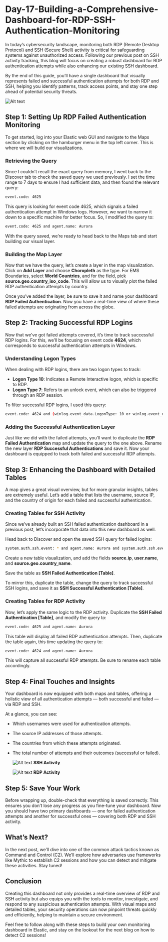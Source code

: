 # Day-17-Building-a-Comprehensive-Dashboard-for-RDP-SSH-Authentication-Monitoring

In today’s cybersecurity landscape, monitoring both RDP (Remote Desktop Protocol) and SSH (Secure Shell) activity is critical for safeguarding systems against unauthorized access. Following our previous post on SSH activity tracking, this blog will focus on creating a robust dashboard for RDP authentication attempts while also enhancing our existing SSH dashboard.

By the end of this guide, you’ll have a single dashboard that visually represents failed and successful authentication attempts for both RDP and SSH, helping you identify patterns, track access points, and stay one step ahead of potential security threats.

![Alt text](https://raw.githubusercontent.com/Virus192/Day-17-Building-a-Comprehensive-Dashboard-for-RDP-SSH-Authentication-Monitoring/refs/heads/main/Images/photo_6003690240981714183_w.jpg)

## Step 1: Setting Up RDP Failed Authentication Monitoring

To get started, log into your Elastic web GUI and navigate to the Maps section by clicking on the hamburger menu in the top left corner. This is where we will build our visualizations.

### Retrieving the Query

Since I couldn’t recall the exact query from memory, I went back to the Discover tab to check the saved query we used previously. I set the time range to 7 days to ensure I had sufficient data, and then found the relevant query:

```bash
event.code: 4625
```
This query is looking for event code 4625, which signals a failed authentication attempt in Windows logs. However, we want to narrow it down to a specific machine for better focus. So, I modified the query to:

```bash
event.code: 4625 and agent.name: Aurora
```

With the query saved, we’re ready to head back to the Maps tab and start building our visual layer.

### Building the Map Layer

Now that we have the query, let’s create a layer in the map visualization. Click on **Add Layer** and choose **Choropleth** as the type. For EMS Boundaries, select **World Countries**, and for the field, pick **source.geo.country_iso_code**. This will allow us to visually plot the failed RDP authentication attempts by country.

Once you’ve added the layer, be sure to save it and name your dashboard **RDP Failed Authentication**. Now you have a real-time view of where these failed attempts are originating from across the globe.

## Step 2: Tracking Successful RDP Logins

Now that we’ve got failed attempts covered, it’s time to track successful RDP logins. For this, we’ll be focusing on event code **4624**, which corresponds to successful authentication attempts in Windows.

### Understanding Logon Types

When dealing with RDP logins, there are two logon types to track:

- **Logon Type 10**: Indicates a Remote Interactive logon, which is specific to RDP.
- **Logon Type 7**: Refers to an unlock event, which can also be triggered through an RDP session.

To filter successful RDP logins, I used this query:

```bash
event.code: 4624 and (winlog.event_data.LogonType: 10 or winlog.event_data.LogonType: 7)
```

### Adding the Successful Authentication Layer

Just like we did with the failed attempts, you’ll want to duplicate the **RDP Failed Authentication** map and update the query to the one above. Rename the new layer **RDP Successful Authentications** and save it. Now your dashboard is equipped to track both failed and successful RDP attempts.

## Step 3: Enhancing the Dashboard with Detailed Tables

A map gives a great visual overview, but for more granular insights, tables are extremely useful. Let’s add a table that lists the username, source IP, and the country of origin for each failed and successful authentication.

### Creating Tables for SSH Activity

Since we’ve already built an SSH failed authentication dashboard in a previous post, let’s incorporate that data into this new dashboard as well.

Head back to Discover and open the saved SSH query for failed logins:

```bash
system.auth.ssh.event: * and agent.name: Aurora and system.auth.ssh.event: Failed
```

Create a new table visualization, and add the fields **source.ip**, **user.name**, and **source.geo.country_name**.

Save the table as **SSH Failed Authentication [Table]**.

To mirror this, duplicate the table, change the query to track successful SSH logins, and save it as **SSH Successful Authentication [Table]**.

### Creating Tables for RDP Activity

Now, let’s apply the same logic to the RDP activity. Duplicate the **SSH Failed Authentication [Table]**, and modify the query to:

```bash
event.code: 4625 and agent.name: Aurora
```

This table will display all failed RDP authentication attempts. Then, duplicate the table again, this time updating the query to:

```bash
event.code: 4624 and agent.name: Aurora
```

This will capture all successful RDP attempts. Be sure to rename each table accordingly.

## Step 4: Final Touches and Insights

Your dashboard is now equipped with both maps and tables, offering a holistic view of all authentication attempts — both successful and failed — via RDP and SSH.

At a glance, you can see:

- Which usernames were used for authentication attempts.
- The source IP addresses of those attempts.
- The countries from which these attempts originated.
- The total number of attempts and their outcomes (successful or failed).

  ![Alt text](https://raw.githubusercontent.com/Virus192/Day-17-Building-a-Comprehensive-Dashboard-for-RDP-SSH-Authentication-Monitoring/refs/heads/main/Images/photo_6003690240981714181_w.jpg)
  **SSH Activity**

  ![Alt text](https://raw.githubusercontent.com/Virus192/Day-17-Building-a-Comprehensive-Dashboard-for-RDP-SSH-Authentication-Monitoring/refs/heads/main/Images/photo_6003690240981714182_w.jpg)
  **RDP Activity**


## Step 5: Save Your Work

Before wrapping up, double-check that everything is saved correctly. This ensures you don’t lose any progress as you fine-tune your dashboard. Now you should have two primary dashboards — one for failed authentication attempts and another for successful ones — covering both RDP and SSH activity.

## What’s Next?

In the next post, we’ll dive into one of the common attack tactics known as Command and Control (C2). We’ll explore how adversaries use frameworks like Mythic to establish C2 sessions and how you can detect and mitigate these activities. Stay tuned!

## Conclusion

Creating this dashboard not only provides a real-time overview of RDP and SSH activity but also equips you with the tools to monitor, investigate, and respond to any suspicious authentication attempts. With visual maps and detailed tables, your security operations can now pinpoint threats quickly and efficiently, helping to maintain a secure environment.

Feel free to follow along with these steps to build your own monitoring dashboard in Elastic, and stay on the lookout for the next blog on how to detect C2 sessions!


